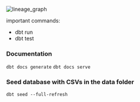 ![lineage_graph](https://user-images.githubusercontent.com/37815834/140005232-79d818ba-8f09-45b9-bec2-c29bcdd8312a.png)

important commands:
- dbt run
- dbt test

### Documentation
<code>dbt docs generate</code>
<code>dbt docs serve</code>

### Seed database with CSVs in the data folder
<code>dbt seed --full-refresh</code>
